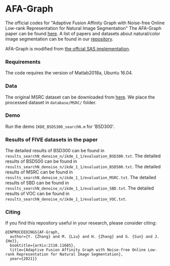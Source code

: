 # AFA-Graph
 
The official codes for "Adaptive Fusion Affinity Graph with Noise-free Online Low-rank Representation for Natural Image Segmentation"
The AFA-Graph paper can be found [here](https://arxiv.org/abs/2110.11685). A list of papers and datasets about natural/color image segmentation can be found in our [repository](https://github.com/Yangzhangcst/Natural-color-image-segmentation).

AFA-Graph is modified from [the offcial SAS implementation](http://www.ee.columbia.edu/ln/dvmm/SuperPixelSeg/dlform.htm).


### Requirements
The code requires the version of Matlab2018a, Ubuntu 16.04.

### Data
The original MSRC dataset can be downloaded from [here](https://www.microsoft.com/en-us/research/project/image-understanding/?from=http%3A%2F%2Fresearch.microsoft.com%2Fvision%2Fcambridge%2Frecognition%2F). We place the processed dataset in `database/MSRC/` folder.

### Demo
Run the demo `IKDE_BSDS300_searchN.m` for 'BSD300'.

### Results of FIVE datasets in the paper
The detailed results of BSD300 can be found in `results_searchN_denoise_n/ikde_1_1/evaluation_BSD300.txt`.
The detailed results of BSD500 can be found in `results_searchN_denoise_n/ikde_1_1/evaluation_BSD500.txt`.
The detailed results of MSRC can be found in `results_searchN_denoise_n/ikde_1_1/evaluation_MSRC.txt`.
The detailed results of SBD can be found in `results_searchN_denoise_n/ikde_1_1/evaluation_SBD.txt`.
The detailed results of VOC can be found in `results_searchN_denoise_n/ikde_1_1/evaluation_VOC.txt`.

### Citing
If you find this repository useful in your research, please consider citing:
```
@INPROCEEDINGS{AF-Graph,  
  author={Y. {Zhang} and M. {Liu} and H. {Zhang} and G. {Sun} and J. {He}},  
  booktitle={arXiv:2110.11685},   
  title={Adaptive Fusion Affinity Graph with Noise-free Online Low-rank Representation for Natural Image Segmentation},   
  year={2021}}
```

